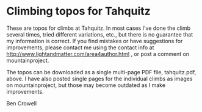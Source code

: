 Climbing topos for Tahquitz
===========================

These are topos for climbs at Tahquitz. In most
cases I've done the climb several times, tried different variations, etc., but there is
no guarantee that my information is correct. If you find mistakes or have
suggestions for improvements, please contact me using the contact info at
http://www.lightandmatter.com/area4author.html , or post a comment on mountainproject.

The topos can be downloaded as a single multi-page PDF file, tahquitz.pdf, above. I
have also posted single pages for the individual climbs as images
on mountainproject, but those may become outdated as I make improvements.

Ben Crowell
